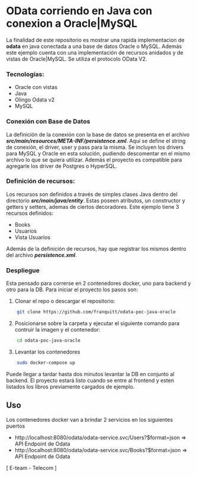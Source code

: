 # OData corriendo en Java con conexion a Oracle|MySQL
La finalidad de este repositorio es mostrar una rapida implementacion de **odata** en java conectada a una base de datos Oracle o MySQL. Además este ejemplo cuenta con una implementación de
recursos anidados y de vistas de Oracle|MySQL. Se utiliza el protocolo OData V2.


### Tecnologías:
- Oracle con vistas
- Java
- Olingo Odata v2
- MySQL

### Conexión con Base de Datos
La definición de la conexión con la base de datos se presenta en el archivo ***src/main/resources/META-INF/persistence.xml***. 
 Aquí se define el string de conexión, el driver, user y pass para la misma. Se incluyen los drivers para MySQL y Oracle en esta solución, 
 pudiendo descomentar en el mismo archivo lo que se quiera utilizar. Además el proyecto es compatible para agregarle los driver de Postgres o HyperSQL.

### Definición de recursos:
Los recursos son definidos a través de simples clases Java dentro del directorio ***src/main/java/entity***. Estas poseen atributos, un constructor y getters y setters, ademas de ciertos
decoradores. Este ejemplo tiene 3 recursos definidos:
- Books
- Usuarios
- Vista Usuarios

Además de la definición de recursos, hay que registrar los mismos dentro del archivo ***persistence.xml***.   

### Despliegue
Esta pensado para correrse en 2 contenedores docker, uno para backend y otro para la DB. Para iniciar el proyecto los pasos son:
1. Clonar el repo o descargar el repositorio:
```bash
	git clone https://github.com/franquitt/odata-poc-java-oracle
```
2. Posicionarse sobre la carpeta y ejecutar el siguiente comando para contruir la imagen y el contenedor:
```bash
	cd odata-poc-java-oracle
```
3. Levantar los contenedores
```bash
	sudo docker-compose up
```
Puede llegar a tardar hasta dos minutos levantar la DB en conjunto al backend. El proyecto estará listo cuando se entre al frontend y esten listados los libros previamente cargados de ejemplo.

## Uso
Los contenedores docker van a brindar 2 servicios en los siguientes puertos
- http://localhost:8080/odata/odata-service.svc/Users?$format=json  => API Endpoint de Odata
- http://localhost:8080/odata/odata-service.svc/Books?$format=json  => API Endpoint de Odata

[ E-team - Telecom ]
